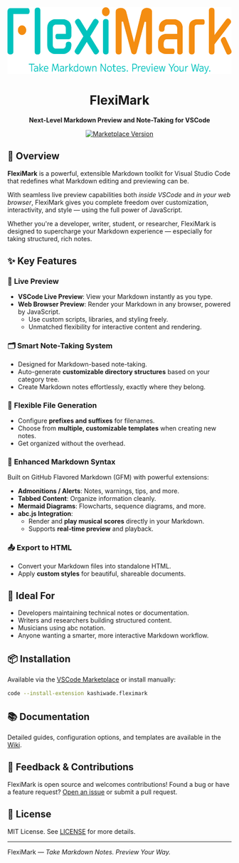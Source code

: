 <div align="center">
  <img src="doc/logo.webp" alt="FlexiMark Logo" height="150"/>
  <h1>FlexiMark</h1>
  <p><strong>Next-Level Markdown Preview and Note-Taking for VSCode</strong></p>

  <p>
    <a href="https://marketplace.visualstudio.com/items?itemName=kashiwade.fleximark">
      <img src="https://img.shields.io/visual-studio-marketplace/v/kashiwade.fleximark?color=brightgreen&label=VS%20Code%20Marketplace&style=for-the-badge" alt="Marketplace Version" />
    </a>
  </p>
</div>


## 🚀 Overview

**FlexiMark** is a powerful, extensible Markdown toolkit for Visual Studio Code that redefines what Markdown editing and previewing can be.

With seamless live preview capabilities both *inside VSCode* and *in your web browser*, FlexiMark gives you complete freedom over customization, interactivity, and style — using the full power of JavaScript.

Whether you're a developer, writer, student, or researcher, FlexiMark is designed to supercharge your Markdown experience — especially for taking structured, rich notes.

## ✨ Key Features

### 🔁 **Live Preview**
- **VSCode Live Preview**: View your Markdown instantly as you type.
- **Web Browser Preview**: Render your Markdown in any browser, powered by JavaScript.
  - Use custom scripts, libraries, and styling freely.
  - Unmatched flexibility for interactive content and rendering.

### 🗂️ **Smart Note-Taking System**
- Designed for Markdown-based note-taking.
- Auto-generate **customizable directory structures** based on your category tree.
- Create Markdown notes effortlessly, exactly where they belong.

### 🧩 **Flexible File Generation**
- Configure **prefixes and suffixes** for filenames.
- Choose from **multiple, customizable templates** when creating new notes.
- Get organized without the overhead.

### 🧪 **Enhanced Markdown Syntax**
Built on GitHub Flavored Markdown (GFM) with powerful extensions:
- **Admonitions / Alerts**: Notes, warnings, tips, and more.
- **Tabbed Content**: Organize information cleanly.
- **Mermaid Diagrams**: Flowcharts, sequence diagrams, and more.
- **abc.js Integration**:
  - Render and **play musical scores** directly in your Markdown.
  - Supports **real-time preview** and playback.

### 📤 **Export to HTML**
- Convert your Markdown files into standalone HTML.
- Apply **custom styles** for beautiful, shareable documents.


## 🧰 Ideal For

- Developers maintaining technical notes or documentation.
- Writers and researchers building structured content.
- Musicians using abc notation.
- Anyone wanting a smarter, more interactive Markdown workflow.


## 📦 Installation

Available via the [VSCode Marketplace](#) or install manually:

```bash
code --install-extension kashiwade.fleximark
```

## 📚 Documentation

Detailed guides, configuration options, and templates are available in the [Wiki](#).

## 💬 Feedback & Contributions

FlexiMark is open source and welcomes contributions!
Found a bug or have a feature request? [Open an issue](#) or submit a pull request.

## 📄 License

MIT License. See [LICENSE](LICENSE) for more details.

---

FlexiMark — *Take Markdown Notes. Preview Your Way.*
